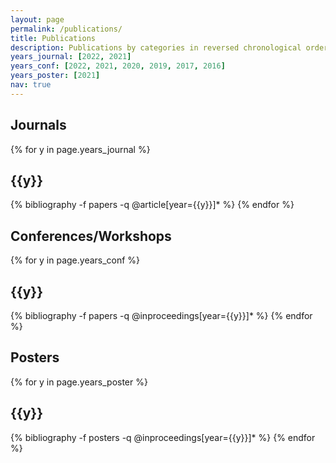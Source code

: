 ```yaml
---
layout: page
permalink: /publications/
title: Publications
description: Publications by categories in reversed chronological order
years_journal: [2022, 2021]
years_conf: [2022, 2021, 2020, 2019, 2017, 2016]
years_poster: [2021]
nav: true
---
```


<h2>Journals</h2>
<div class="publications">

{% for y in page.years_journal %}
  <h2 class="year">{{y}}</h2>
  {% bibliography -f papers -q @article[year={{y}}]* %}
{% endfor %}

</div>

<h2>Conferences/Workshops</h2>
<div class="publications">

{% for y in page.years_conf %}
  <h2 class="year">{{y}}</h2>
  {% bibliography -f papers -q @inproceedings[year={{y}}]* %}
{% endfor %}

</div>

<h2>Posters</h2>
<div class="publications">

{% for y in page.years_poster %}
  <h2 class="year">{{y}}</h2>
  {% bibliography -f posters -q @inproceedings[year={{y}}]* %}
{% endfor %}

</div>
